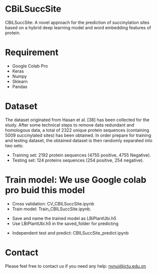 # CBiLSuccSite

CBiLSuccSite: A novel approach for the prediction of succinylation sites based on a hybrid deep learning model and word embedding features of protein.

# Requirement
- Google Colab Pro
- Keras
- Numpy
- Sklearn
- Pandas
# Dataset
The dataset originated from Hasan et al. [38] has been collected for the study. After some technical steps to remove data redundant and homologous data, a total of 2322 unique protein sequences (containing 5009 succinylated sites) has been obtained. 
In order prepare for training and testing dataset, the obtained dataset is then randomly separated into two sets: 
-  Training set: 2192 protein sequences (4755 positive, 4755 Negative).
-  Testing set: 124 proteins sequences (254 positive, 254 negative).

# Train model: We use Google colab pro buid this model
  -  Cross validation: CV_CBILSuccSite.ipynb
  -  Train model: Train_CBILSuccSite.ipynb.
  + Save and name the trained model as LBiPlantUbi.h5
  + Use LBiPlantUbi.h5 in the saved_folder for predicting
- Independent test and predict: CBILSuccSite_predict.ipynb

# Contact
Please feel free to contact us if you need any help: nvnui@ictu.edu.vn
